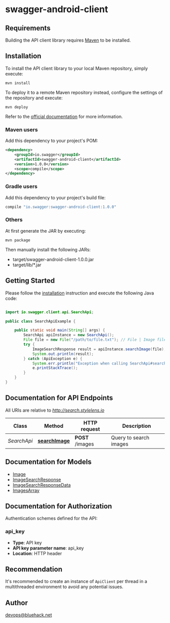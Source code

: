 # swagger-android-client

## Requirements

Building the API client library requires [Maven](https://maven.apache.org/) to be installed.

## Installation

To install the API client library to your local Maven repository, simply execute:

```shell
mvn install
```

To deploy it to a remote Maven repository instead, configure the settings of the repository and execute:

```shell
mvn deploy
```

Refer to the [official documentation](https://maven.apache.org/plugins/maven-deploy-plugin/usage.html) for more information.

### Maven users

Add this dependency to your project's POM:

```xml
<dependency>
    <groupId>io.swagger</groupId>
    <artifactId>swagger-android-client</artifactId>
    <version>1.0.0</version>
    <scope>compile</scope>
</dependency>
```

### Gradle users

Add this dependency to your project's build file:

```groovy
compile "io.swagger:swagger-android-client:1.0.0"
```

### Others

At first generate the JAR by executing:

    mvn package

Then manually install the following JARs:

* target/swagger-android-client-1.0.0.jar
* target/lib/*.jar

## Getting Started

Please follow the [installation](#installation) instruction and execute the following Java code:

```java

import io.swagger.client.api.SearchApi;

public class SearchApiExample {

    public static void main(String[] args) {
        SearchApi apiInstance = new SearchApi();
        File file = new File("/path/to/file.txt"); // File | Image file to upload (only support jpg format yet)
        try {
            ImageSearchResponse result = apiInstance.searchImage(file);
            System.out.println(result);
        } catch (ApiException e) {
            System.err.println("Exception when calling SearchApi#searchImage");
            e.printStackTrace();
        }
    }
}

```

## Documentation for API Endpoints

All URIs are relative to *http://search.stylelens.io*

Class | Method | HTTP request | Description
------------ | ------------- | ------------- | -------------
*SearchApi* | [**searchImage**](docs/SearchApi.md#searchImage) | **POST** /images | Query to search images


## Documentation for Models

 - [Image](docs/Image.md)
 - [ImageSearchResponse](docs/ImageSearchResponse.md)
 - [ImageSearchResponseData](docs/ImageSearchResponseData.md)
 - [ImagesArray](docs/ImagesArray.md)


## Documentation for Authorization

Authentication schemes defined for the API:
### api_key

- **Type**: API key
- **API key parameter name**: api_key
- **Location**: HTTP header


## Recommendation

It's recommended to create an instance of `ApiClient` per thread in a multithreaded environment to avoid any potential issues.

## Author

devops@bluehack.net

